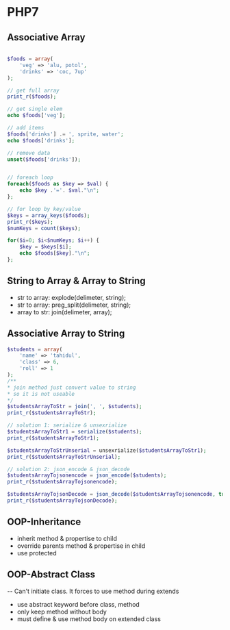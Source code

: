 # PHP7

## Associative Array
``` php

$foods = array(
    'veg' => 'alu, potol',  
    'drinks' => 'coc, 7up'
);

// get full array
print_r($foods);

// get single elem
echo $foods['veg'];

// add items
$foods['drinks'] .= ', sprite, water';
echo $foods['drinks'];

// remove data
unset($foods['drinks']);


// foreach loop
foreach($foods as $key => $val) {
    echo $key .'='. $val."\n";
};

// for loop by key/value
$keys = array_keys($foods);
print_r($keys);
$numKeys = count($keys);

for($i=0; $i<$numKeys; $i++) {
    $key = $keys[$i];
    echo $foods[$key]."\n";
};
```

## String to Array & Array to String
* str to array: explode(delimeter, string);
* str to array: preg_split(delimeter, string);
* array to str: join(delimeter, array);

## Associative Array to String
``` PHP
$students = array(
    'name' => 'tahidul',
    'class' => 6,
    'roll' => 1
);
/**
* join method just convert value to string
* so it is not useable
*/
$studentsArrayToStr = join(', ', $students);
print_r($studentsArrayToStr);

// solution 1: serialize & unsexrialize
$studentsArrayToStr1 = serialize($students);
print_r($studentsArrayToStr1);

$studentsArrayToStrUnserial = unsexrialize($studentsArrayToStr1);
print_r($studentsArrayToStrUnserial);

// solution 2: json_encode & json_decode
$studentsArrayTojsonencode = json_encode($students);
print_r($studentsArrayTojsonencode);

$studentsArrayTojsonDecode = json_decode($studentsArrayTojsonencode, true);
print_r($studentsArrayTojsonDecode);
```

## OOP-Inheritance
* inherit method & propertise to child
* override parents method & propertise in child
* use protected

## OOP-Abstract Class
-- Can't initiate class. It forces to use method during extends 
* use abstract keyword before class, method
* only keep method without body
* must define & use method body on extended class
